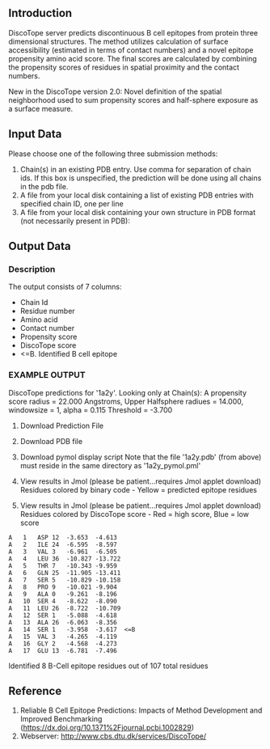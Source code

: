 ## Introduction
DiscoTope server predicts discontinuous B cell epitopes from protein three dimensional structures. The method utilizes calculation of surface accessibility (estimated in terms of contact numbers) and a novel epitope propensity amino acid score. The final scores are calculated by combining the propensity scores of residues in spatial proximity and the contact numbers.

New in the DiscoTope version 2.0: Novel definition of the spatial neighborhood used to sum propensity scores and half-sphere exposure as a surface measure.

## Input Data
Please choose one of the following three submission methods:
1. Chain(s) in an existing PDB entry. Use comma for separation of chain ids. If this box is unspecified, the prediction will be done using all chains in the pdb file.
2. A file from your local disk containing a list of existing PDB entries with specified chain ID, one per line
3. A file from your local disk containing your own structure in PDB format (not necessarily present in PDB):

## Output Data
### Description
The output consists of 7 columns:
- Chain Id
- Residue number
- Amino acid
- Contact number
- Propensity score
- DiscoTope score
- <=B. Identified B cell epitope

### EXAMPLE OUTPUT
 
DiscoTope predictions for '1a2y'.
	Looking only at Chain(s):  A
	propensity score radius = 22.000 Angstroms, Upper Halfsphere radiues = 14.000, windowsize = 1, alpha = 0.115 
	Threshold = -3.700


1. Download Prediction File

2. Download PDB file

3. Download pymol display script
     Note that the file '1a2y.pdb' (from above) must reside
     in the same directory as '1a2y_pymol.pml'
4. View results in Jmol (please be patient...requires Jmol applet download) Residues colored by binary code - Yellow = predicted epitope residues


5. View results in Jmol (please be patient...requires Jmol applet download) Residues colored by DiscoTope score - Red = high score, Blue = low score

```
A	1	ASP	12	-3.653	-4.613
A	2	ILE	24	-6.595	-8.597
A	3	VAL	3	-6.961	-6.505
A	4	LEU	36	-10.827	-13.722
A	5	THR	7	-10.343	-9.959
A	6	GLN	25	-11.905	-13.411
A	7	SER	5	-10.829	-10.158
A	8	PRO	9	-10.021	-9.904
A	9	ALA	0	-9.261	-8.196
A	10	SER	4	-8.622	-8.090
A	11	LEU	26	-8.722	-10.709
A	12	SER	1	-5.088	-4.618
A	13	ALA	26	-6.063	-8.356
A	14	SER	1	-3.958	-3.617	<=B
A	15	VAL	3	-4.265	-4.119
A	16	GLY	2	-4.568	-4.273
A	17	GLU	13	-6.781	-7.496
```

Identified 8 B-Cell epitope residues out of 107 total residues


## Reference 
1. Reliable B Cell Epitope Predictions: Impacts of Method Development and Improved Benchmarking (https://dx.doi.org/10.1371%2Fjournal.pcbi.1002829)
2. Webserver: http://www.cbs.dtu.dk/services/DiscoTope/